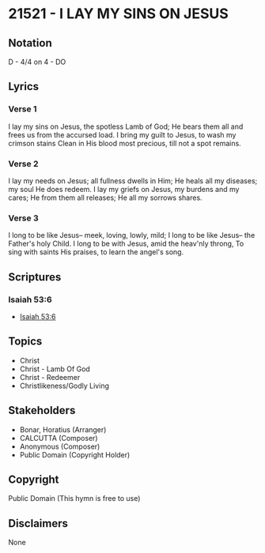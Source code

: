 # 21521 - I LAY MY SINS ON JESUS

## Notation

D - 4/4 on 4 - DO

## Lyrics

### Verse 1

I lay my sins on Jesus, the spotless Lamb of God; He bears them all and frees us from the accursed load. I bring my guilt to Jesus, to wash my crimson stains Clean in His blood most precious, till not a spot remains.


### Verse 2

I lay my needs on Jesus; all fullness dwells in Him; He heals all my diseases; my soul He does redeem. I lay my griefs on Jesus, my burdens and my cares; He from them all releases; He all my sorrows shares.

### Verse 3

I long to be like Jesus– meek, loving, lowly, mild; I long to be like Jesus– the Father's holy Child. I long to be with Jesus, amid the heav'nly throng, To sing with saints His praises, to learn the angel's song.



## Scriptures

### Isaiah 53:6

- [Isaiah 53:6](https://www.biblegateway.com/passage/?search=Isaiah%2053%3A6)


## Topics

- Christ
- Christ - Lamb Of God
- Christ - Redeemer
- Christlikeness/Godly Living

## Stakeholders

- Bonar, Horatius (Arranger)
- CALCUTTA (Composer)
- Anonymous (Composer)
- Public Domain (Copyright Holder)

## Copyright

Public Domain
(This hymn is free to use)

## Disclaimers

None

